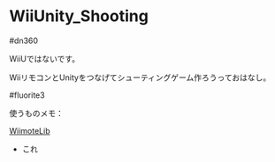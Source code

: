 # WiiUnity_Shooting

#dn360

WiiUではないです。

WiiリモコンとUnityをつなげてシューティングゲーム作ろうっておはなし。

#fluorite3

使うものメモ：

[WiimoteLib](https://github.com/simphax/WiimoteLib "WiimoteLib")

* これ
